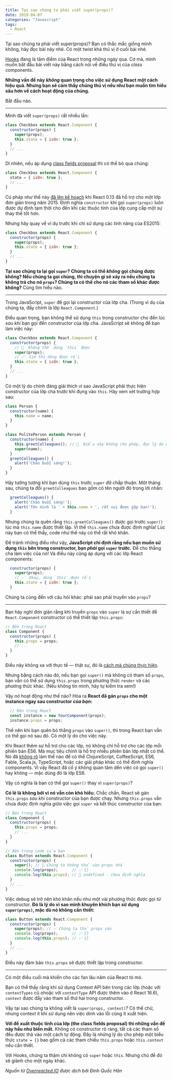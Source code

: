```yaml
---
title: Tại sao chúng ta phải viết super(props)?
date: 2019-04-07
categories: "Javascript"
tags:
  - React
---
```


Tại sao chúng ta phải viết super(props)? Bạn có thắc mắc giống mình không, hãy đọc bài này nhé. Có một twist khá thú vị ở cuối bài nhé.

<!--more-->

[Hooks](https://reactjs.org/docs/hooks-intro.html) đang là tâm điểm của React trong những ngày qua. Cơ mà, mình muốn bắt đầu bài viết này bằng cách nói về điều thú vị của *class* components.

**Những vấn đề này *không* quan trọng cho việc sử dụng React một cách hiệu quả. Nhưng bạn sẽ cảm thấy chúng thú vị nếu như bạn muốn tìm hiểu sâu hơn về cách hoạt động của chúng.**

Bắt đầu nào.

---

Mình đã viết `super(props)` rất nhiều lần:

```jsx
class Checkbox extends React.Component {
  constructor(props) {
    super(props);
    this.state = { isOn: true };
  }
  // ...
}
```

Dĩ nhiên, nếu áp dụng [class fields proposal](https://github.com/tc39/proposal-class-fields) thì có thể bỏ qua chúng:

```jsx
class Checkbox extends React.Component {
  state = { isOn: true };
  // ...
}
```

Cú pháp như thế này [đã lên kế hoạch](https://reactjs.org/blog/2015/01/27/react-v0.13.0-beta-1.html#es7-property-initializers) khi React 0.13 đã hỗ trợ cho một lớp đơn giản trong năm 2015. Định nghĩa `constructor` khi gọi `super(props)` luôn được dự định tạm thời cho đến khi các thuộc tính của lớp cung cấp một sự thay thế tốt hơn.

Nhưng hãy quay về ví dụ trước khi chỉ sử dụng các tính năng của ES2015:

```jsx
class Checkbox extends React.Component {
  constructor(props) {
    super(props);
    this.state = { isOn: true };
  }
  // ...
}
```

**Tại sao chúng ta lại gọi `super`? Chúng ta có thể *không* gọi chúng được không? Nếu chúng ta gọi chúng, thì chuyện gì sẽ xảy ra nếu chúng ta không trả cho nó `props`? Chúng ta có thể cho nó các tham số khác được không?** Cùng tìm hiểu nào.

---

Trong JavaScript, `super` để gọi lại constructor của lớp cha. (Trong ví dụ của chúng ta, đấy chính là lớp `React.Component`.)

Điều quan trọng, bạn không thể sử dụng `this` trong constructor cho đến lúc *sau khi* bạn gọi đến constructor của lớp cha. JavaScript sẽ không để bạn làm việc này:

```jsx
class Checkbox extends React.Component {
  constructor(props) {
    // 🔴  Không thể dùng `this` được
    super(props);
    // ✅  Giờ thì dùng được rồi
    this.state = { isOn: true };
  }
  // ...
}
```

Có một lý do chính đáng giải thích vì sao JavaScript phải thực hiện constructor của lớp cha trước khi đụng vào `this`. Hãy xem xét trường hợp sau:

```jsx
class Person {
  constructor(name) {
    this.name = name;
  }
}

class PolitePerson extends Person {
  constructor(name) {
    this.greetColleagues(); // 🔴  Điều này không cho phép, đọc lý do ở bên dưới
    super(name);
  }
  greetColleagues() {
    alert('Chào buổi sáng!');
  }
}
```

Hãy tưởng tượng khi bạn dùng `this` trước `super`  *đã* chấp thuận. Một tháng sau, chúng ta đổi `greetColleagues` bao gồm có tên người đó trong lời nhắn:

```jsx
  greetColleagues() {
    alert('Chào buổi sáng!');
    alert('Tên mình là ' + this.name + ', rất vui được gặp bạn!');
  }
```

Nhưng chúng ta quên rằng `this.greetColleagues()` được gọi trước `super()` lúc mà `this.name` được thiết lập. Vì thế `this.name` chưa được định nghĩa! Lúc này bạn có thể thấy, code như thế này có thể rất khó khăn.

Để tránh những điều như vậy, **JavaScript chỉ định rằng nếu bạn muốn sử dụng `this` bên trong constructor, bạn *phải* gọi `super` trước.** Để cho thằng cha làm việc của nó! Và điều này cũng áp dụng với các lớp React components:

```jsx
  constructor(props) {
    super(props);
    // ✅  Okay, dùng `this` được rồi
    this.state = { isOn: true };
  }
```

Chúng ta cùng đến với câu hỏi khác: phải sao phải truyền vào `props`?

---

Bạn hãy nghĩ đơn giản rằng khi truyền `props` vào `super` là sự cần thiết để `React.Component` constructor có thể thiết lập `this.props`:

```jsx
// Bên trong React
class Component {
  constructor(props) {
    this.props = props;
    // ...
  }
}
```

Điều này không xa với thực tế — thật sự, đó là [cách mà chúng thực hiện](https://github.com/facebook/react/blob/1d25aa5787d4e19704c049c3cfa985d3b5190e0d/packages/react/src/ReactBaseClasses.js#L22).

Nhưng bằng cách nào đó, nếu bạn gọi `super()` mà không có tham số `props`, bạn vẫn có thể sử dụng `this.props` trong phương thức `render` và các phương thức khác. (Nếu không tin mình, hãy tự kiểm tra xem!)

Vậy *nó* hoạt động như thế nào? Hóa ra **React đã gán `props` cho một instance ngay sau constructor *của bạn*:**

```jsx
  // Bên trong React
  const instance = new YourComponent(props);
  instance.props = props;
```

Thế nên khi bạn quên bỏ thằng `props` vào `super()`, thì trong React bạn vẫn có thể gọi nó sau đó. Có một lý do cho việc này.

Khi React thêm sự hỗ trợ cho các lớp, nó không chỉ hỗ trợ cho các lớp mỗi phiên bản ES6. Mà mục tiêu chính là hỗ trợ nhiều phiên bản lớp nhất có thể. Nó đã [không rõ](https://reactjs.org/blog/2015/01/27/react-v0.13.0-beta-1.html#other-languages) làm thế nào để có thể ClojureScript, CoffeeScript, ES6, Fable, Scala.js, TypeScript, hoặc các giải pháp khác có thể định nghĩa  components. Vì vậy React đã cố ý không quan tâm dến việc có gọi `super()` hay không — mặc dùng đó là lớp ES6.

Vậy có nghĩa là bạn có thể gọi `super()` thay vì `super(props)`?

**Có lẽ là không bởi vì nó vẫn còn khó hiểu.** Chắc chắn, React sẽ gán `this.props` *sau khi*  constructor của bạn được chạy. Nhưng `this.props` vẫn chưa được định nghĩa *giữa* việc gọi `super` và kết thúc constructor của bạn:

```jsx
// Bên trong React
class Component {
  constructor(props) {
    this.props = props;
    // ...
  }
}

// Bên trong code của bạn
class Button extends React.Component {
  constructor(props) {
    super(); // 😬 Chúng ta không thả vào props nhá
    console.log(props);      // ✅ {}
    console.log(this.props); // 😬 undefined - chưa định nghĩa
  }
  // ...
}
```

Việc debug sẽ trở nên khó khăn nếu như một vài phương thức được gọi *từ* constructor. **Đó là lý do vì sao mình khuyên khích bạn sử dụng `super(props)`, mặc dù nó không cần thiết:**

```jsx
class Button extends React.Component {
  constructor(props) {
    super(props); // ✅ Chúng ta thả props vào
    console.log(props);      // ✅ {}
    console.log(this.props); // ✅ {}
  }
  // ...
}
```

Điều này đảm bảo `this.props` sẽ được thiết lập trong constructor.

-----

Có một điều cuối mà khiến cho các fan lâu năm của React tò mò.

Bạn có thể thấy rằng khi sử dụng Context API bên trong các lớp (hoặc với `contextTypes` cũ ohoặc với `contextType` API được thêm vào ở React 16.6), `context` được đẩy vào tham số thứ hai trong constructor.

Vậy tại sao chúng ta không viết là `super(props, context)`? Có thể chứ, nhưng context ít khi sử dụng nên việc dính vào lỗi cũng ít xuất hiện.

**Với đề xuất thuộc tính của lớp (the class fields proposal) thì những vấn đề này hầu như biến mất.** Không có constructor rõ ràng, tất cả các tham số đều được thả vào một cách tự động. Đây là những lý do cho phép một biểu thức `state = {}` bao gồm cả các tham chiếu `this.props` hoặc `this.context` nếu cần thiết.

Với Hooks, chúng ta thậm chí không có `super` hoặc `this`. Nhưng chủ đề đó sẽ giành cho một ngày khác.

_Nguồn từ [Overreacted.IO](https://overreacted.io/vi/why-do-we-write-super-props/) được dịch bởi Đinh Quốc Hân_
